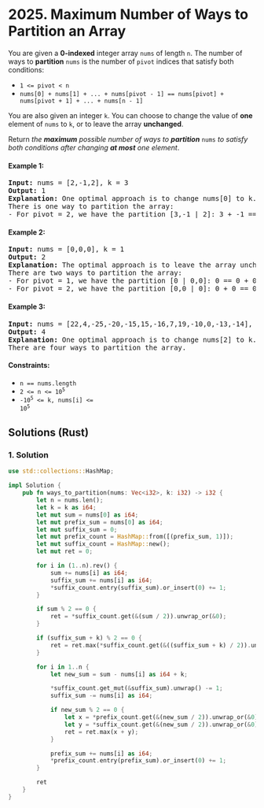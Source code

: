 # 2025. Maximum Number of Ways to Partition an Array
You are given a **0-indexed** integer array `nums` of length `n`. The number of ways to **partition** `nums` is the number of `pivot` indices that satisfy both conditions:

* `1 <= pivot < n`
* `nums[0] + nums[1] + ... + nums[pivot - 1] == nums[pivot] + nums[pivot + 1] + ... + nums[n - 1]`

You are also given an integer `k`. You can choose to change the value of **one** element of `nums` to `k`, or to leave the array **unchanged**.

Return *the **maximum** possible number of ways to **partition*** `nums` *to satisfy both conditions after changing **at most** one element*.

#### Example 1:
<pre>
<strong>Input:</strong> nums = [2,-1,2], k = 3
<strong>Output:</strong> 1
<strong>Explanation:</strong> One optimal approach is to change nums[0] to k. The array becomes [3,-1,2].
There is one way to partition the array:
- For pivot = 2, we have the partition [3,-1 | 2]: 3 + -1 == 2.
</pre>

#### Example 2:
<pre>
<strong>Input:</strong> nums = [0,0,0], k = 1
<strong>Output:</strong> 2
<strong>Explanation:</strong> The optimal approach is to leave the array unchanged.
There are two ways to partition the array:
- For pivot = 1, we have the partition [0 | 0,0]: 0 == 0 + 0.
- For pivot = 2, we have the partition [0,0 | 0]: 0 + 0 == 0.
</pre>

#### Example 3:
<pre>
<strong>Input:</strong> nums = [22,4,-25,-20,-15,15,-16,7,19,-10,0,-13,-14], k = -33
<strong>Output:</strong> 4
<strong>Explanation:</strong> One optimal approach is to change nums[2] to k. The array becomes [22,4,-33,-20,-15,15,-16,7,19,-10,0,-13,-14].
There are four ways to partition the array.
</pre>

#### Constraints:
* `n == nums.length`
* <code>2 <= n <= 10<sup>5</sup></code>
* <code>-10<sup>5</sup> <= k, nums[i] <= 10<sup>5</sup></code>

## Solutions (Rust)

### 1. Solution
```Rust
use std::collections::HashMap;

impl Solution {
    pub fn ways_to_partition(nums: Vec<i32>, k: i32) -> i32 {
        let n = nums.len();
        let k = k as i64;
        let mut sum = nums[0] as i64;
        let mut prefix_sum = nums[0] as i64;
        let mut suffix_sum = 0;
        let mut prefix_count = HashMap::from([(prefix_sum, 1)]);
        let mut suffix_count = HashMap::new();
        let mut ret = 0;

        for i in (1..n).rev() {
            sum += nums[i] as i64;
            suffix_sum += nums[i] as i64;
            *suffix_count.entry(suffix_sum).or_insert(0) += 1;
        }

        if sum % 2 == 0 {
            ret = *suffix_count.get(&(sum / 2)).unwrap_or(&0);
        }

        if (suffix_sum + k) % 2 == 0 {
            ret = ret.max(*suffix_count.get(&((suffix_sum + k) / 2)).unwrap_or(&0));
        }

        for i in 1..n {
            let new_sum = sum - nums[i] as i64 + k;

            *suffix_count.get_mut(&suffix_sum).unwrap() -= 1;
            suffix_sum -= nums[i] as i64;

            if new_sum % 2 == 0 {
                let x = *prefix_count.get(&(new_sum / 2)).unwrap_or(&0);
                let y = *suffix_count.get(&(new_sum / 2)).unwrap_or(&0);
                ret = ret.max(x + y);
            }

            prefix_sum += nums[i] as i64;
            *prefix_count.entry(prefix_sum).or_insert(0) += 1;
        }

        ret
    }
}
```

